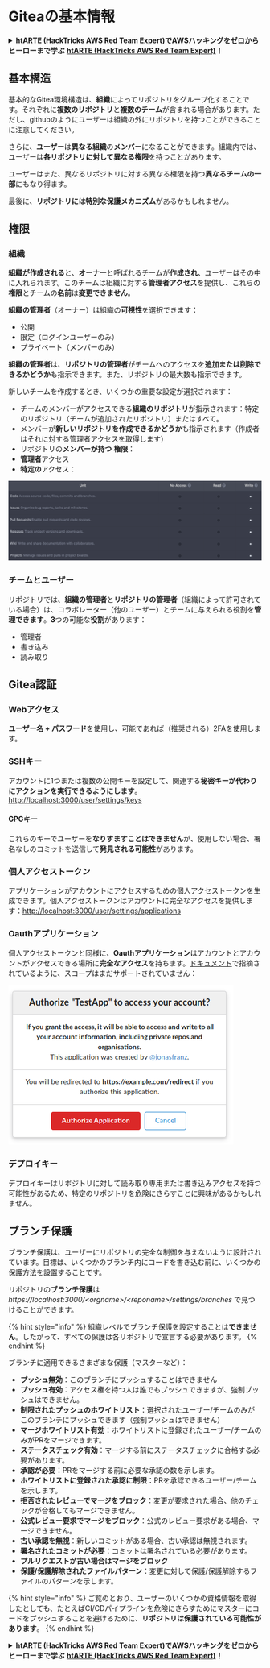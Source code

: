 # Giteaの基本情報

<details>

<summary><strong>htARTE (HackTricks AWS Red Team Expert)でAWSハッキングをゼロからヒーローまで学ぶ</strong> <a href="https://training.hacktricks.xyz/courses/arte"><strong>htARTE (HackTricks AWS Red Team Expert)</strong></a><strong>！</strong></summary>

HackTricksをサポートする他の方法:

* **HackTricksにあなたの会社を広告したい**、または**HackTricksをPDFでダウンロードしたい**場合は、[**サブスクリプションプラン**](https://github.com/sponsors/carlospolop)をチェックしてください！
* [**公式PEASS & HackTricksグッズ**](https://peass.creator-spring.com)を入手する
* [**PEASSファミリー**](https://opensea.io/collection/the-peass-family)を発見する、私たちの独占的な[**NFTs**](https://opensea.io/collection/the-peass-family)のコレクション
* 💬 [**Discordグループ**](https://discord.gg/hRep4RUj7f)に**参加する**か、[**テレグラムグループ**](https://t.me/peass)に参加するか、**Twitter** 🐦 [**@carlospolopm**](https://twitter.com/carlospolopm)を**フォローする**。
* **HackTricks**の[**GitHubリポジトリ**](https://github.com/carlospolop/hacktricks)と[**HackTricks Cloud**](https://github.com/carlospolop/hacktricks-cloud)にPRを提出して、あなたのハッキングのコツを共有する。

</details>

## 基本構造

基本的なGitea環境構造は、**組織**によってリポジトリをグループ化することです。それぞれに**複数のリポジトリ**と**複数のチーム**が含まれる場合があります。ただし、githubのようにユーザーは組織の外にリポジトリを持つことができることに注意してください。

さらに、**ユーザー**は**異なる組織**の**メンバー**になることができます。組織内では、ユーザーは**各リポジトリに対して異なる権限**を持つことがあります。

ユーザーはまた、異なるリポジトリに対する異なる権限を持つ**異なるチームの一部**にもなり得ます。

最後に、**リポジトリには特別な保護メカニズム**があるかもしれません。

## 権限

### 組織

**組織が作成される**と、**オーナー**と呼ばれるチームが**作成され**、ユーザーはその中に入れられます。このチームは組織に対する**管理者アクセス**を提供し、これらの**権限**とチームの**名前**は**変更できません**。

**組織の管理者**（オーナー）は組織の**可視性**を選択できます：

* 公開
* 限定（ログインユーザーのみ）
* プライベート（メンバーのみ）

**組織の管理者**は、**リポジトリの管理者**がチームへのアクセスを**追加または削除できるかどうか**も指示できます。また、リポジトリの最大数も指示できます。

新しいチームを作成するとき、いくつかの重要な設定が選択されます：

* チームのメンバーがアクセスできる**組織のリポジトリ**が指示されます：特定のリポジトリ（チームが追加されたリポジトリ）またはすべて。
* メンバーが**新しいリポジトリを作成できるかどうか**も指示されます（作成者はそれに対する管理者アクセスを取得します）
* リポジトリの**メンバーが持つ** **権限**：
* **管理者**アクセス
* **特定の**アクセス：

![](<../../.gitbook/assets/image (3) (1) (1) (1) (1) (1).png>)

### チームとユーザー

リポジトリでは、**組織の管理者**と**リポジトリの管理者**（組織によって許可されている場合）は、コラボレーター（他のユーザー）とチームに与えられる役割を**管理できます**。**3**つの可能な**役割**があります：

* 管理者
* 書き込み
* 読み取り

## Gitea認証

### Webアクセス

**ユーザー名 + パスワード**を使用し、可能であれば（推奨される）2FAを使用します。

### **SSHキー**

アカウントに1つまたは複数の公開キーを設定して、関連する**秘密キーが代わりにアクションを実行できるようにします**。[http://localhost:3000/user/settings/keys](http://localhost:3000/user/settings/keys)

#### **GPGキー**

これらのキーでユーザーを**なりすますことはできません**が、使用しない場合、署名なしのコミットを送信して**発見される可能性**があります。

### **個人アクセストークン**

アプリケーションがアカウントにアクセスするための個人アクセストークンを生成できます。個人アクセストークンはアカウントに完全なアクセスを提供します：[http://localhost:3000/user/settings/applications](http://localhost:3000/user/settings/applications)

### Oauthアプリケーション

個人アクセストークンと同様に、**Oauthアプリケーション**はアカウントとアカウントがアクセスできる場所に**完全なアクセス**を持ちます。[ドキュメント](https://docs.gitea.io/en-us/oauth2-provider/#scopes)で指摘されているように、スコープはまだサポートされていません：

![](<../../.gitbook/assets/image (60).png>)

### デプロイキー

デプロイキーはリポジトリに対して読み取り専用または書き込みアクセスを持つ可能性があるため、特定のリポジトリを危険にさらすことに興味があるかもしれません。

## ブランチ保護

ブランチ保護は、ユーザーにリポジトリの完全な制御を与えないように設計されています。目標は、いくつかのブランチ内にコードを書き込む前に、いくつかの保護方法を設置することです。

リポジトリの**ブランチ保護**は _https://localhost:3000/\<orgname>/\<reponame>/settings/branches_ で見つけることができます。

{% hint style="info" %}
組織レベルでブランチ保護を設定することは**できません**。したがって、すべての保護は各リポジトリで宣言する必要があります。
{% endhint %}

ブランチに適用できるさまざまな保護（マスターなど）：

* **プッシュ無効**：このブランチにプッシュすることはできません
* **プッシュ有効**：アクセス権を持つ人は誰でもプッシュできますが、強制プッシュはできません。
* **制限されたプッシュのホワイトリスト**：選択されたユーザー/チームのみがこのブランチにプッシュできます（強制プッシュはできません）
* **マージホワイトリスト有効**：ホワイトリストに登録されたユーザー/チームのみがPRをマージできます。
* **ステータスチェック有効**：マージする前にステータスチェックに合格する必要があります。
* **承認が必要**：PRをマージする前に必要な承認の数を示します。
* **ホワイトリストに登録された承認に制限**：PRを承認できるユーザー/チームを示します。
* **拒否されたレビューでマージをブロック**：変更が要求された場合、他のチェックが合格してもマージできません。
* **公式レビュー要求でマージをブロック**：公式のレビュー要求がある場合、マージできません。
* **古い承認を無視**：新しいコミットがある場合、古い承認は無視されます。
* **署名されたコミットが必要**：コミットは署名されている必要があります。
* **プルリクエストが古い場合はマージをブロック**
* **保護/保護解除されたファイルパターン**：変更に対して保護/保護解除するファイルのパターンを示します。

{% hint style="info" %}
ご覧のとおり、ユーザーのいくつかの資格情報を取得したとしても、たとえばCI/CDパイプラインを危険にさらすためにマスターにコードをプッシュすることを避けるために、**リポジトリは保護されている可能性があります**。
{% endhint %}

<details>

<summary><strong>htARTE (HackTricks AWS Red Team Expert)でAWSハッキングをゼロからヒーローまで学ぶ</strong> <a href="https://training.hacktricks.xyz/courses/arte"><strong>htARTE (HackTricks AWS Red Team Expert)</strong></a><strong>！</strong></summary>

HackTricksをサポートする他の方法:

* **HackTricksにあなたの会社を広告したい**、または**HackTricksをPDFでダウンロードしたい**場合は、[**サブスクリプションプラン**](https://github.com/sponsors/carlospolop)をチェックしてください！
* [**公式PEASS & HackTricksグッズ**](https://peass.creator-spring.com)を入手する
* [**PEASSファミリー**](https://opensea.io/collection/the-peass-family)を発見する、私たちの独占的な[**NFTs**](https://opensea.io/collection/the-peass-family)のコレクション
* 💬 [**Discordグループ**](https://discord.gg/hRep4RUj7f)に**参加する**か、[**テレグラムグループ**](https://t.me/peass)に参加するか、**Twitter** 🐦 [**@carlospolopm**](https://twitter.com/carlospolopm)を**フォローする**。
* **HackTricks**の[**GitHubリポジトリ**](https://github.com/carlospolop/hacktricks)と[**HackTricks Cloud**](https://github.com/carlospolop/hacktricks-cloud)にPRを提出して、あなたのハッキングのコツを共有する。

</details>
